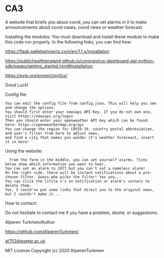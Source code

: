 # CA3
A website that briefs you about covid, you can set alarms in it to make announcements about covid cases, covid news or weather forecast.

Installing the modules:
  You must download and install these module to make this code run properly. In the following links, you can find how:
  
  https://flask.palletsprojects.com/en/1.1.x/installation
	
  https://publichealthengland.github.io/coronavirus-dashboard-api-python-sdk/pages/getting_started.html#installation
	
  https://pypi.org/project/pyttsx/
	
  Good Luck!
  
Config file:   

    You can edit the config file from config.json. This will help you see and change the options.
    You should first enter your newsapi API Key. If you do not own one, visit https://newsapi.org/login
    Then you should enter your openweather API Key which can be found here: https://openweathermap.org/api
    You can change the region for COVID-19, country postal abbreviation, and user's filter from here to adjust news,
    and find a city that makes you wonder it's weather foreceast, insert it in here!
    
Using the website:

	  From the form in the middle, you can set yourself alarms. Ticks below show which information you want to hear.
  	You can set an alarm to 2077 but you can't set a nameless alarm!
  	On the right side, there will be instant notifications about a pre-chosen filter. Guess who picks the filter! Yes you...
  	You can click the little x's on notification or alarm's corners to delete them.
  	Yes, I could've put some links that direct you to the original news, but I couldn't make it...
  
How to contact:

  Do not hesitate to contact me if you have a problem, desire, or suggestions.
	
  Alperen Turkmen/Author
  
  https://github.com/AlperenTurkmen/
  
  at753@exeter.ac.uk
  
  MIT License 
Copyright (c) 2020 AlperenTurkmen
